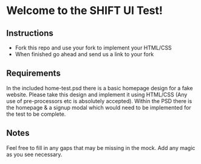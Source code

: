 # Welcome to the SHIFT UI Test!

## Instructions
* Fork this repo and use your fork to implement your HTML/CSS
* When finished go ahead and send us a link to your fork

## Requirements
In the included home-test.psd there is a basic homepage design for a fake website. Please take this design and implement it using HTML/CSS (Any use of pre-processors etc is absolutely accepted). Within the PSD there is the homepage & a signup modal which would need to be implemented for the test to be complete.

## Notes
Feel free to fill in any gaps that may be missing in the mock. Add any magic as you see necessary.
